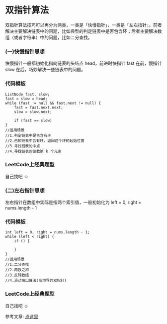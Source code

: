# 双指针算法

双指针算法技巧可以再分为两类，一类是「快慢指针」，一类是「左右指针」。前者解决主要解决链表中的问题，比如典型的判定链表中是否包含环；后者主要解决数组（或者字符串）中的问题，比如二分查找。

### (一)快慢指针思想

快慢指针一般都初始化指向链表的头结点 head，前进时快指针 fast 在前，慢指针 slow 在后，巧妙解决一些链表中的问题。

### 代码模板

    ListNode fast, slow;
    fast = slow = head;
    while (fast != null && fast.next != null) {
        fast = fast.next.next;
        slow = slow.next;

        if (fast == slow)
    }
    //适用场景
    //1.判定链表中是否含有环
    //2.已知链表中含有环，返回这个环的起始位置
    //3.寻找链表的中点
    //4.寻找链表的倒数第 k 个元素


### LeetCode上经典题型

自己找吧 ☺



### (二)左右指针思想

左右指针在数组中实际是指两个索引值，一般初始化为 left = 0, right = nums.length - 1

### 代码模板

    int left = 0, right = nums.length - 1;
    while (left < right) {
        if () {

        }
    }
    //适用场景
    //1.二分查找
    //2.两数之和
    //3.反转数组
    //4.滑动窗口算法(高境界的双指针)


### LeetCode上经典题型

自己找吧 ☺

参考文章: [点这里](https://github.com/labuladong/fucking-algorithm/blob/master/%E7%AE%97%E6%B3%95%E6%80%9D%E7%BB%B4%E7%B3%BB%E5%88%97/%E5%8F%8C%E6%8C%87%E9%92%88%E6%8A%80%E5%B7%A7.md)